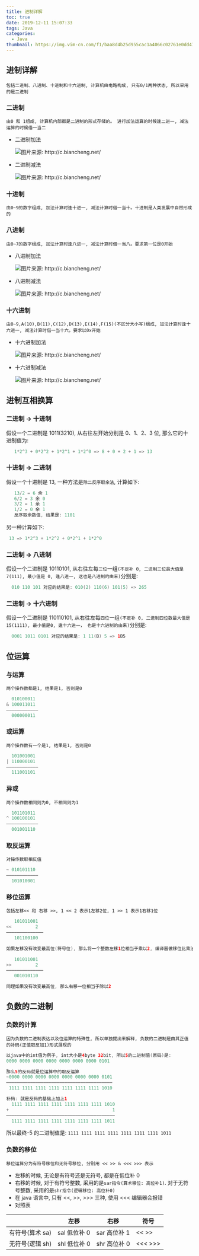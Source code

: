 ```yaml
---
title: 进制详解
toc: true
date: 2019-12-11 15:07:33
tags: Java
categories:
  - Java
thumbnail: https://img.vim-cn.com/f1/baa8d4b25d955cac1a4066c02761e0dd47097d.png
---
```


## 进制详解

`包括二进制、八进制、十进制和十六进制, 计算机由电路构成, 只有0/1两种状态, 所以采用的是二进制`

### 二进制

`由0 和 1组成, 计算机内部都是二进制的形式存储的。 进行加法运算的时候逢二进一, 减法运算的时候借一当二`

- 二进制加法

  <img src="https://img.vim-cn.com/ce/90614dbb397f2d74e43fa6018fda052dda0e30.png" title="图片来源: http://c.biancheng.net/">

- 二进制减法

  <img src="https://img.vim-cn.com/69/d84110b29955cfac1508d813f81403ea399440.png" title="图片来源: http://c.biancheng.net/">

### 十进制

`由0~9的数字组成, 加法计算时逢十进一, 减法计算时借一当十。十进制是人类发展中自然形成的`

<!--more-->

### 八进制

`由0~7的数字组成, 加法计算时逢八进一, 减法计算时借一当八。要求第一位是0开始`

- 八进制加法

  <img src="https://img.vim-cn.com/05/465d10e0da0f84f939352ae5f9f01b94ad5547.png" title="图片来源: http://c.biancheng.net/">

- 八进制减法

  <img src="https://img.vim-cn.com/44/f451f84706a30ea176b9fea7162d55fb413a65.png" title="图片来源: http://c.biancheng.net/">

### 十六进制

`由0~9,A(10),B(11),C(12),D(13),E(14),F(15)(不区分大小写)组成, 加法计算时逢十六进一, 减法计算时借一当十六。要求以0x开始`

- 十六进制加法

  <img src="https://img.vim-cn.com/bd/1c2e34b69cc0f9ce0d3a7ab8395ae721e20dc3.png" title="图片来源: http://c.biancheng.net/">

- 十六进制减法

  <img src="https://img.vim-cn.com/7c/57fa5cda003cb7d523df343ed909a30f86bd5b.png" title="图片来源: http://c.biancheng.net/">

## 进制互相换算

### 二进制 -> 十进制

假设一个二进制是 1011(3210), 从右往左开始分别是 0、1、2、3 位, 那么它的十进制值为:

```java
   1*2^3 + 0*2^2 + 1*2^1 + 1*2^0 => 8 + 0 + 2 + 1 => 13
```

### 十进制 -> 二进制

假设一个十进制是 13, 一种方法是`除二反序取余法`, 计算如下:

```java
   13/2 = 6 余 1
   6/2 = 3 余 0
   3/2 = 1 余 1
   1/2 = 0 余 1
   反序取余数值, 结果是: 1101
```

另一种计算如下:

```java
 13 => 1*2^3 + 1*2^2 + 0*2^1 + 1*2^0
```

### 二进制 -> 八进制

假设一个二进制是 10110101, 从右往左每`三位`一组`(不足补 0, 二进制三位最大值是 7(111), 最小值是 0, 逢八进一, 这也是八进制的由来)`分别是:

```java
  010 110 101 对应的结果是: 010(2) 110(6) 101(5) => 265
```

### 二进制 -> 十六进制

假设一个二进制是 110110101, 从右往左每`四位`一组`(不足补 0, 二进制四位数最大值是 15(1111), 最小值是0, 逢十六进一， 也是十六进制的由来)`分别是:

```java
  0001 1011 0101 对应的结果是: 1 11(B) 5 => 1B5
```

## 位运算

### 与运算

`两个操作数都是1, 结果是1, 否则是0`

```java
  010100011
& 100011011
————————————
  000000011
```

### 或运算

`两个操作数有一个是1, 结果是1, 否则是0`

```java
  101001001
| 110000101
————————————
  111001101

```

### 异或

`两个操作数相同则为0, 不相同则为1`

```java
  101101011
^ 100100101
————————————
  001001110
```

### 取反运算

`对操作数取相反值`

```java
~ 010101110
————————————
  101010001
```

### 移位运算

`包括左移<< 和 右移 >>, 1 << 2 表示1左移2位, 1 >> 1 表示1右移1位`

```java
   101011001
<<         2
——————————————
   101100100

如果左移没有改变最高位(符号位), 那么将一个整数左移1位相当于乘以2, 编译器做移位比乘法快的多。

   101011001
>>         2
——————————————
   001010110

同理如果没有改变最高位, 那么右移一位相当于除以2
```

## 负数的二进制

### 负数的计算

`因为负数的二进制表达以及位运算的特殊性, 所以单独提出来解释, 负数的二进制是由其正值的补码(正值取反加1)形式展现的`

```java
以java中的int值为例子, int大小是4byte 32bit, 所以5的二进制值(原码)是:
0000 0000 0000 0000 0000 0000 0000 0101

那么5的反码就是位运算中的取反运算
~0000 0000 0000 0000 0000 0000 0000 0101
————————————————————————————————————————
 1111 1111 1111 1111 1111 1111 1111 1010

补码: 就是反码的基础上加上1
  1111 1111 1111 1111 1111 1111 1111 1010
+                                       1
—————————————————————————————————————————
  1111 1111 1111 1111 1111 1111 1111 1011

```

所以最终-5 的二进制值是: `1111 1111 1111 1111 1111 1111 1111 1011`

### 负数的移位

`移位运算分为有符号移位和无符号移位, 分别用 << >> & <<< >>> 表示`

- 左移的时候, 无论是有符号还是无符号, 都是在低位补 0
- 右移的时候, 对于有符号整数, 采用的是`sar指令(算术移位: 高位补1)`. 对于无符号整数, 采用的是`shr指令(逻辑移位: 高位补0)`
- 在 java 语言中, 只有 <<, >>, >>> 三种, 使用 <<< 编辑器会报错
- 对照表

|                 | 左移         | 右移         | 符号    |
| --------------- | ------------ | ------------ | ------- |
| 有符号(算术 sa) | sal 低位补 0 | sar 高位补 1 | << >>   |
| 无符号(逻辑 sh) | shl 低位补 0 | shr 高位补 0 | <<< >>> |
